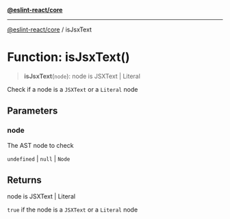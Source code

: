 [**@eslint-react/core**](../README.md)

***

[@eslint-react/core](../README.md) / isJsxText

# Function: isJsxText()

> **isJsxText**(`node`): node is JSXText \| Literal

Check if a node is a `JSXText` or a `Literal` node

## Parameters

### node

The AST node to check

`undefined` | `null` | `Node`

## Returns

node is JSXText \| Literal

`true` if the node is a `JSXText` or a `Literal` node
